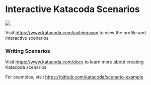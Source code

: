 # Interactive Katacoda Scenarios

[![](http://shields.katacoda.com/katacoda/jayhiggason/count.svg)](https://www.katacoda.com/jayhiggason "Get your profile on Katacoda.com")

Visit https://www.katacoda.com/jayhiggason to view the profile and interactive scenarios

### Writing Scenarios
Visit https://www.katacoda.com/docs to learn more about creating Katacoda scenarios

For examples, visit https://github.com/katacoda/scenario-example
